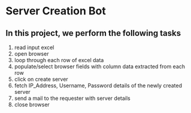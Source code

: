 # Server Creation Bot
## In this project, we perform the following tasks

1. read input excel
1. open browser
1. loop through each row of excel data
1. populate/select browser fields with column data extracted from each row
1. click on create server
1. fetch IP_Address, Username, Password details of the newly created server
1. send a mail to the requester with server details
1. close browser 
